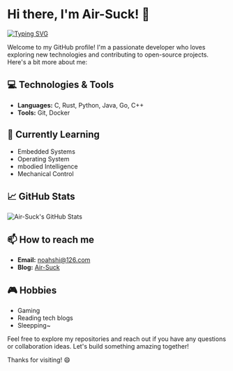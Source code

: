# Hi there, I'm Air-Suck! 👋
[![Typing SVG](https://readme-typing-svg.demolab.com?font=Winky+Sans&size=30&pause=1000&color=54EDF7&center=true&width=435&lines=Less+in+Life%2C+Peace+in+Heart)](https://git.io/typing-svg)

Welcome to my GitHub profile! I'm a passionate developer who loves exploring new technologies and contributing to open-source projects. Here's a bit more about me:

## 💻 Technologies & Tools

- **Languages:** C, Rust, Python, Java, Go, C++
- **Tools:** Git, Docker

## 🌱 Currently Learning

- Embedded Systems
- Operating System
- mbodied Intelligence
- Mechanical Control

## 📈 GitHub Stats

![Air-Suck's GitHub Stats](https://github-readme-stats.vercel.app/api?username=Air-Suck&show_icons=true&theme=radical)

## 📫 How to reach me

- **Email:** noahshi@126.com
- **Blog:** [Air-Suck](https://www.imnoah.top/)

## 🎮 Hobbies

- Gaming
- Reading tech blogs
- Sleepping~

Feel free to explore my repositories and reach out if you have any questions or collaboration ideas. Let's build something amazing together!

Thanks for visiting! 😄